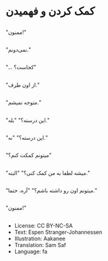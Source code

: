 # کمک کردن و فهمیدن

##
"ممنون!"

##
"نمی‌دونم."

##
"... کجاست؟"

##
"از اون طرف."

##
"متوجه نمیشم."

##
"این درسته؟" "بله."

##
"این درسته؟" "نه."

##
"میتونم کمکت کنم؟"

##
"میشه لطفا به من کمک کنی؟" "البته."

##
"میتونم اون رو داشته باشم؟" "آره، حتما."

##
"ممنون!"

##
* License: CC BY-NC-SA
* Text: Espen Stranger-Johannessen
* Illustration: Aakanee
* Translation: Sam Saf
* Language: fa
